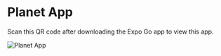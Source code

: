 # Planet App

Scan this QR code after downloading the Expo Go app to view this app.

![Planet App](https://i.ibb.co/yQycR4z/download-2.png)
